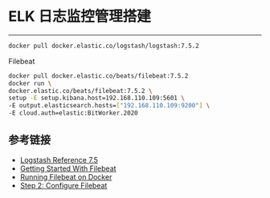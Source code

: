 # ELK 日志监控管理搭建
***

```sh
docker pull docker.elastic.co/logstash/logstash:7.5.2
```

Filebeat

```sh
docker pull docker.elastic.co/beats/filebeat:7.5.2
docker run \
docker.elastic.co/beats/filebeat:7.5.2 \
setup -E setup.kibana.host=192.168.110.109:5601 \
-E output.elasticsearch.hosts=["192.168.110.109:9200"] \
-E cloud.auth=elastic:BitWorker.2020
```


## 参考链接

- [Logstash Reference 7.5](https://www.elastic.co/guide/en/logstash/7.5/index.html)
- [ Getting Started With Filebeat](https://www.elastic.co/guide/en/beats/filebeat/7.5/filebeat-getting-started.html)
- [ Running Filebeat on Docker ](https://www.elastic.co/guide/en/beats/filebeat/7.5/running-on-docker.html)
- [Step 2: Configure Filebeat](https://www.elastic.co/guide/en/beats/filebeat/7.5/filebeat-configuration.html)